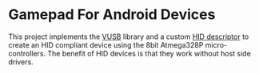 # Gamepad For Android Devices
This project implements the [VUSB](http://www.obdev.at/vusb/) library and a custom [HID descriptor](https://www.usb.org/hid) to create an HID compliant device using the 8bit Atmega328P micro-controllers. The benefit of HID devices is that they work without host side drivers.

